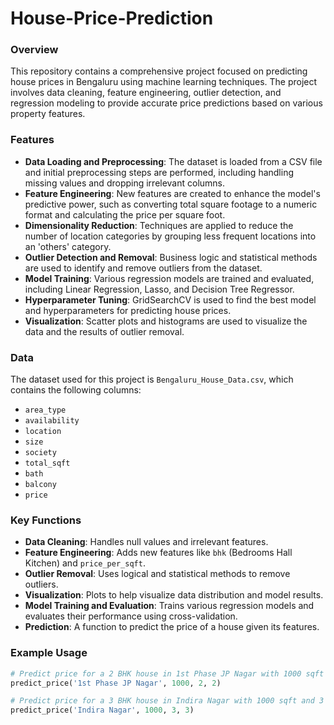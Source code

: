 # House-Price-Prediction

### Overview
This repository contains a comprehensive project focused on predicting house prices in Bengaluru using machine learning techniques. The project involves data cleaning, feature engineering, outlier detection, and regression modeling to provide accurate price predictions based on various property features.

### Features
- **Data Loading and Preprocessing**: The dataset is loaded from a CSV file and initial preprocessing steps are performed, including handling missing values and dropping irrelevant columns.
- **Feature Engineering**: New features are created to enhance the model's predictive power, such as converting total square footage to a numeric format and calculating the price per square foot.
- **Dimensionality Reduction**: Techniques are applied to reduce the number of location categories by grouping less frequent locations into an 'others' category.
- **Outlier Detection and Removal**: Business logic and statistical methods are used to identify and remove outliers from the dataset.
- **Model Training**: Various regression models are trained and evaluated, including Linear Regression, Lasso, and Decision Tree Regressor.
- **Hyperparameter Tuning**: GridSearchCV is used to find the best model and hyperparameters for predicting house prices.
- **Visualization**: Scatter plots and histograms are used to visualize the data and the results of outlier removal.

### Data
The dataset used for this project is `Bengaluru_House_Data.csv`, which contains the following columns:
- `area_type`
- `availability`
- `location`
- `size`
- `society`
- `total_sqft`
- `bath`
- `balcony`
- `price`

### Key Functions
- **Data Cleaning**: Handles null values and irrelevant features.
- **Feature Engineering**: Adds new features like `bhk` (Bedrooms Hall Kitchen) and `price_per_sqft`.
- **Outlier Removal**: Uses logical and statistical methods to remove outliers.
- **Visualization**: Plots to help visualize data distribution and model results.
- **Model Training and Evaluation**: Trains various regression models and evaluates their performance using cross-validation.
- **Prediction**: A function to predict the price of a house given its features.

### Example Usage
```python
# Predict price for a 2 BHK house in 1st Phase JP Nagar with 1000 sqft and 2 bathrooms
predict_price('1st Phase JP Nagar', 1000, 2, 2)
```

```python
# Predict price for a 3 BHK house in Indira Nagar with 1000 sqft and 3 bathrooms
predict_price('Indira Nagar', 1000, 3, 3)
```

